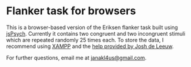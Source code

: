 # Flanker task for browsers
This is a browser-based version of the Eriksen flanker task built using [jsPsych](http://www.jspsych.org). Currently it contains two congruent and two incongruent stimuli which are repeated randomly 25 times each. To store the data, I recommend using [XAMPP](https://www.apachefriends.org/) and the [help provided by Josh de Leeuw](http://docs.jspsych.org/features/data/#storing-data-in-jspsychs-data-structure).

For further questions, email me at janakl4us@gmail.com.
